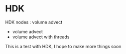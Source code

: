 # HDK 

HDK nodes : volume advect 
- volume advect
- volume advect with threads

This is a test with HDK, I hope to make more things soon
